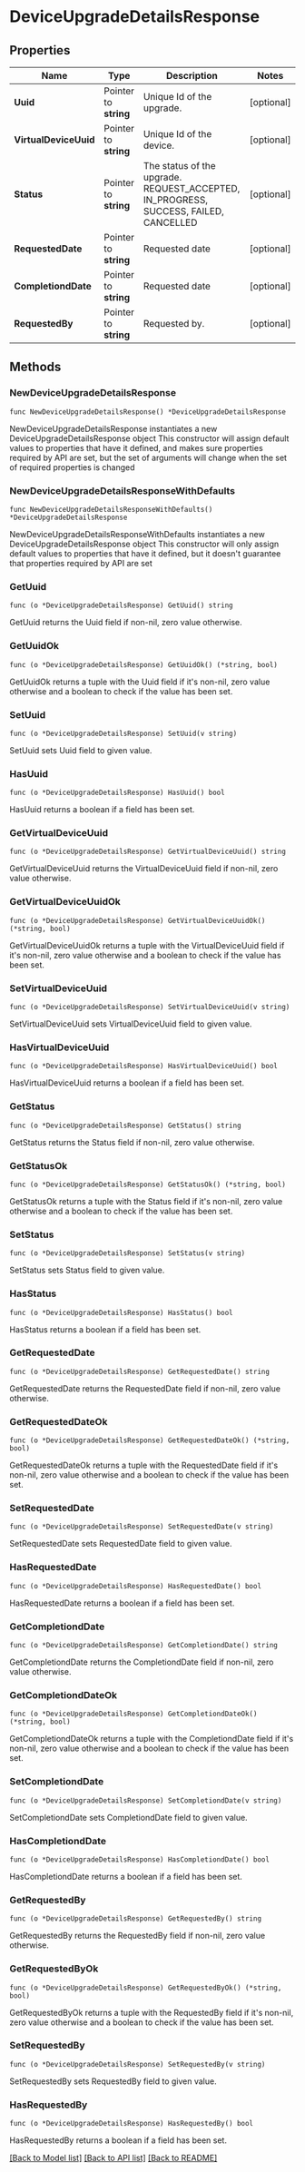 # DeviceUpgradeDetailsResponse

## Properties

Name | Type | Description | Notes
------------ | ------------- | ------------- | -------------
**Uuid** | Pointer to **string** | Unique Id of the upgrade. | [optional] 
**VirtualDeviceUuid** | Pointer to **string** | Unique Id of the device. | [optional] 
**Status** | Pointer to **string** | The status of the upgrade. REQUEST_ACCEPTED, IN_PROGRESS, SUCCESS, FAILED, CANCELLED | [optional] 
**RequestedDate** | Pointer to **string** | Requested date | [optional] 
**CompletiondDate** | Pointer to **string** | Requested date | [optional] 
**RequestedBy** | Pointer to **string** | Requested by. | [optional] 

## Methods

### NewDeviceUpgradeDetailsResponse

`func NewDeviceUpgradeDetailsResponse() *DeviceUpgradeDetailsResponse`

NewDeviceUpgradeDetailsResponse instantiates a new DeviceUpgradeDetailsResponse object
This constructor will assign default values to properties that have it defined,
and makes sure properties required by API are set, but the set of arguments
will change when the set of required properties is changed

### NewDeviceUpgradeDetailsResponseWithDefaults

`func NewDeviceUpgradeDetailsResponseWithDefaults() *DeviceUpgradeDetailsResponse`

NewDeviceUpgradeDetailsResponseWithDefaults instantiates a new DeviceUpgradeDetailsResponse object
This constructor will only assign default values to properties that have it defined,
but it doesn't guarantee that properties required by API are set

### GetUuid

`func (o *DeviceUpgradeDetailsResponse) GetUuid() string`

GetUuid returns the Uuid field if non-nil, zero value otherwise.

### GetUuidOk

`func (o *DeviceUpgradeDetailsResponse) GetUuidOk() (*string, bool)`

GetUuidOk returns a tuple with the Uuid field if it's non-nil, zero value otherwise
and a boolean to check if the value has been set.

### SetUuid

`func (o *DeviceUpgradeDetailsResponse) SetUuid(v string)`

SetUuid sets Uuid field to given value.

### HasUuid

`func (o *DeviceUpgradeDetailsResponse) HasUuid() bool`

HasUuid returns a boolean if a field has been set.

### GetVirtualDeviceUuid

`func (o *DeviceUpgradeDetailsResponse) GetVirtualDeviceUuid() string`

GetVirtualDeviceUuid returns the VirtualDeviceUuid field if non-nil, zero value otherwise.

### GetVirtualDeviceUuidOk

`func (o *DeviceUpgradeDetailsResponse) GetVirtualDeviceUuidOk() (*string, bool)`

GetVirtualDeviceUuidOk returns a tuple with the VirtualDeviceUuid field if it's non-nil, zero value otherwise
and a boolean to check if the value has been set.

### SetVirtualDeviceUuid

`func (o *DeviceUpgradeDetailsResponse) SetVirtualDeviceUuid(v string)`

SetVirtualDeviceUuid sets VirtualDeviceUuid field to given value.

### HasVirtualDeviceUuid

`func (o *DeviceUpgradeDetailsResponse) HasVirtualDeviceUuid() bool`

HasVirtualDeviceUuid returns a boolean if a field has been set.

### GetStatus

`func (o *DeviceUpgradeDetailsResponse) GetStatus() string`

GetStatus returns the Status field if non-nil, zero value otherwise.

### GetStatusOk

`func (o *DeviceUpgradeDetailsResponse) GetStatusOk() (*string, bool)`

GetStatusOk returns a tuple with the Status field if it's non-nil, zero value otherwise
and a boolean to check if the value has been set.

### SetStatus

`func (o *DeviceUpgradeDetailsResponse) SetStatus(v string)`

SetStatus sets Status field to given value.

### HasStatus

`func (o *DeviceUpgradeDetailsResponse) HasStatus() bool`

HasStatus returns a boolean if a field has been set.

### GetRequestedDate

`func (o *DeviceUpgradeDetailsResponse) GetRequestedDate() string`

GetRequestedDate returns the RequestedDate field if non-nil, zero value otherwise.

### GetRequestedDateOk

`func (o *DeviceUpgradeDetailsResponse) GetRequestedDateOk() (*string, bool)`

GetRequestedDateOk returns a tuple with the RequestedDate field if it's non-nil, zero value otherwise
and a boolean to check if the value has been set.

### SetRequestedDate

`func (o *DeviceUpgradeDetailsResponse) SetRequestedDate(v string)`

SetRequestedDate sets RequestedDate field to given value.

### HasRequestedDate

`func (o *DeviceUpgradeDetailsResponse) HasRequestedDate() bool`

HasRequestedDate returns a boolean if a field has been set.

### GetCompletiondDate

`func (o *DeviceUpgradeDetailsResponse) GetCompletiondDate() string`

GetCompletiondDate returns the CompletiondDate field if non-nil, zero value otherwise.

### GetCompletiondDateOk

`func (o *DeviceUpgradeDetailsResponse) GetCompletiondDateOk() (*string, bool)`

GetCompletiondDateOk returns a tuple with the CompletiondDate field if it's non-nil, zero value otherwise
and a boolean to check if the value has been set.

### SetCompletiondDate

`func (o *DeviceUpgradeDetailsResponse) SetCompletiondDate(v string)`

SetCompletiondDate sets CompletiondDate field to given value.

### HasCompletiondDate

`func (o *DeviceUpgradeDetailsResponse) HasCompletiondDate() bool`

HasCompletiondDate returns a boolean if a field has been set.

### GetRequestedBy

`func (o *DeviceUpgradeDetailsResponse) GetRequestedBy() string`

GetRequestedBy returns the RequestedBy field if non-nil, zero value otherwise.

### GetRequestedByOk

`func (o *DeviceUpgradeDetailsResponse) GetRequestedByOk() (*string, bool)`

GetRequestedByOk returns a tuple with the RequestedBy field if it's non-nil, zero value otherwise
and a boolean to check if the value has been set.

### SetRequestedBy

`func (o *DeviceUpgradeDetailsResponse) SetRequestedBy(v string)`

SetRequestedBy sets RequestedBy field to given value.

### HasRequestedBy

`func (o *DeviceUpgradeDetailsResponse) HasRequestedBy() bool`

HasRequestedBy returns a boolean if a field has been set.


[[Back to Model list]](../README.md#documentation-for-models) [[Back to API list]](../README.md#documentation-for-api-endpoints) [[Back to README]](../README.md)


